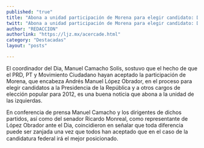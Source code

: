 ```yaml
---
published: "true"
title: "Abona a unidad participación de Morena para elegir candidato: Dia"
twitt: "Abona a unidad participación de Morena para elegir candidato: Dia"
author: "REDACCION"
authorlink: "https://ljz.mx/acercade.html"
category: "Destacadas"
layout: "posts"

---
```



  El coordinador del Dia, Manuel Camacho Solís, sostuvo que el hecho de que el PRD, PT y Movimiento Ciudadano hayan aceptado la participación de Morena, que encabeza Andrés Manuel López Obrador, en el proceso para elegir candidatos a la Presidencia de la República y a otros cargos de elección popular para 2012, es una buena noticia que abona a la unidad de las izquierdas.



  En conferencia de prensa Manuel Camacho y los dirigentes de dichos partidos, así como del senador Ricardo Monreal, como representante de López Obrador ante el Dia, coincidieron en señalar que toda diferencia puede ser zanjada una vez que todos han aceptado que en el caso de la candidatura federal irá el mejor posicionado.

